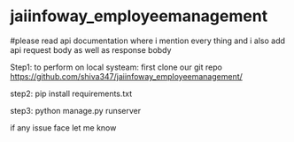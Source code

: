 # jaiinfoway_employeemanagement

#please read api documentation where i mention every thing and i also add api request body as well as response bobdy

Step1: to perform on local systeam: first clone our git repo https://github.com/shiva347/jaiinfoway_employeemanagement/


step2: pip install requirements.txt


step3: python manage.py runserver

if any issue face let me know 

